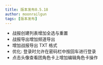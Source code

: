 ```yaml
---
title: 版本发布0.5.18
author: moonrailgun
tags: [版本发布]
---
```


- 战报创建列表增加全选与重置
- 战报导出增加频道导出
- 增加战报导出 TXT 格式
- 优化: 登录时允许在密码栏中按回车进行登录
- 点击头像查看团角色卡上增加编辑角色卡操作
